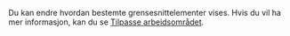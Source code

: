 Du kan endre hvordan bestemte grensesnittelementer vises. Hvis du vil ha mer informasjon, kan du se [Tilpasse arbeidsområdet](../ui-personalization-user.md).
